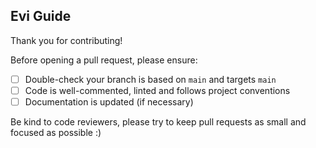 ## Evi Guide

Thank you for contributing!

Before opening a pull request, please ensure:

- [ ] Double-check your branch is based on `main` and targets `main`
- [ ] Code is well-commented, linted and follows project conventions
- [ ] Documentation is updated (if necessary)

Be kind to code reviewers, please try to keep pull requests as small and focused as possible :)

